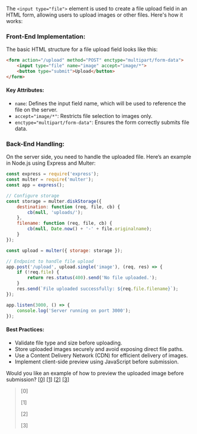 The `<input type="file">` element is used to create a file upload field in an HTML form, allowing users to upload images or other files. Here's how it works:

### Front-End Implementation:
The basic HTML structure for a file upload field looks like this:

```html
<form action="/upload" method="POST" enctype="multipart/form-data">
    <input type="file" name="image" accept="image/*">
    <button type="submit">Upload</button>
</form>
```

#### Key Attributes:
- `name`: Defines the input field name, which will be used to reference the file on the server.
- `accept="image/*"`: Restricts file selection to images only.
- `enctype="multipart/form-data"`: Ensures the form correctly submits file data.

### Back-End Handling:
On the server side, you need to handle the uploaded file. Here’s an example in Node.js using Express and Multer:

```javascript
const express = require('express');
const multer = require('multer');
const app = express();

// Configure storage
const storage = multer.diskStorage({
    destination: function (req, file, cb) {
        cb(null, 'uploads/');
    },
    filename: function (req, file, cb) {
        cb(null, Date.now() + '-' + file.originalname);
    }
});

const upload = multer({ storage: storage });

// Endpoint to handle file upload
app.post('/upload', upload.single('image'), (req, res) => {
    if (!req.file) {
        return res.status(400).send('No file uploaded.');
    }
    res.send(`File uploaded successfully: ${req.file.filename}`);
});

app.listen(3000, () => {
    console.log('Server running on port 3000');
});
```

#### Best Practices:
- Validate file type and size before uploading.
- Store uploaded images securely and avoid exposing direct file paths.
- Use a Content Delivery Network (CDN) for efficient delivery of images.
- Implement client-side preview using JavaScript before submission.

Would you like an example of how to preview the uploaded image before submission? [[0]](https://github.com/revotechUET/csv-transformer/tree/524e6ece3cb387a19d380bd92cef996fbacc6fc3/server/app.router.js) [[1]](https://github.com/thuytien28/new-wi-backend/tree/43a8554b72eb9b9a3d8f2fccbbd17e5c73df361a/server/track/track.router.js) [[2]](https://github.com/hallgrimur1471/mim/tree/38ea78dd2bff9ba3f3efe7ed221566955542310f/examples/exifExample/routes/index.js) [[3]](https://github.com/shivamyth/NotePad-API/tree/d94368ae345eb61b340bc3f4e0cfb1425fa58646/routes/index.js)



> [0] [](https://github.com/revotechUET/csv-transformer/tree/524e6ece3cb387a19d380bd92cef996fbacc6fc3/server/app.router.js)
>
> [1] [](https://github.com/thuytien28/new-wi-backend/tree/43a8554b72eb9b9a3d8f2fccbbd17e5c73df361a/server/track/track.router.js)
>
> [2] [](https://github.com/hallgrimur1471/mim/tree/38ea78dd2bff9ba3f3efe7ed221566955542310f/examples/exifExample/routes/index.js)
>
> [3] [](https://github.com/shivamyth/NotePad-API/tree/d94368ae345eb61b340bc3f4e0cfb1425fa58646/routes/index.js)